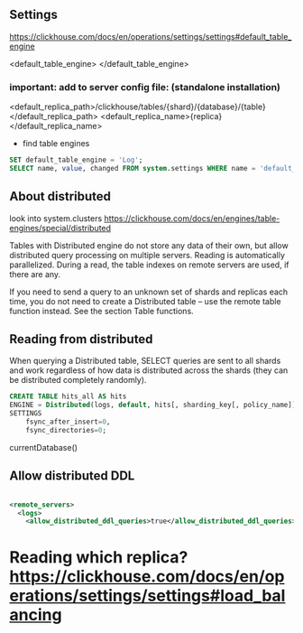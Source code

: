 ## Settings
https://clickhouse.com/docs/en/operations/settings/settings#default_table_engine

<default_table_engine> </default_table_engine>
### important: add to server config file: (standalone installation)
<default_replica_path>/clickhouse/tables/{shard}/{database}/{table}</default_replica_path>
<default_replica_name>{replica}</default_replica_name>



- find table engines
```sql
SET default_table_engine = 'Log';
SELECT name, value, changed FROM system.settings WHERE name = 'default_table_engine';
```

## About distributed
look into system.clusters
https://clickhouse.com/docs/en/engines/table-engines/special/distributed

Tables with Distributed engine do not store any data of their own, but allow distributed query processing on multiple servers. Reading is automatically parallelized.
During a read, the table indexes on remote servers are used, if there are any.

If you need to send a query to an unknown set of shards and replicas each time,
you do not need to create a Distributed table – use the remote table function instead.
See the section Table functions.

## Reading from distributed
When querying a Distributed table, SELECT queries are sent to all shards and work regardless of how
data is distributed across the shards (they can be distributed completely randomly).

```sql
CREATE TABLE hits_all AS hits
ENGINE = Distributed(logs, default, hits[, sharding_key[, policy_name]])
SETTINGS
    fsync_after_insert=0,
    fsync_directories=0;
```

currentDatabase()

## Allow distributed DDL
```xml

<remote_servers>
  <logs>
    <allow_distributed_ddl_queries>true</allow_distributed_ddl_queries>
```

# Reading which replica? https://clickhouse.com/docs/en/operations/settings/settings#load_balancing
